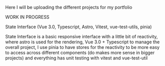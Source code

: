 Here I will be uploading the different projects for my portfolio

WORK IN PROGRESS

State Interface (Vue 3.0, Typescript, Astro, Vitest, vue-test-utils, pinia)

State Interface is a basic responsive interface with a little bit of reactivity, where
astro is used for the rendering, Vue 3.0 + Typescript to manage the overall project, 
I use pinia to have stores for the reactivity to be more easy to access across different components (do makes more sense in bigger projects)
and everything has unit testing with vitest and vue-test-util